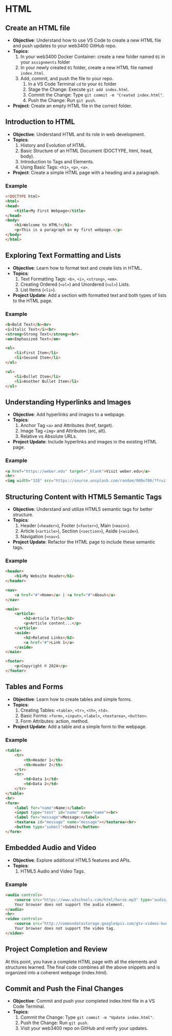# HTML

## Create an HTML file 
- **Objective**: Understand how to use VS Code to create a new HTML file and push updates to your web3400 GitHub repo.
- **Topics**:
  1. In your web3400 Docker Container: create a new folder named `01` in your `assignments` folder
  2. In your newly created `01` folder, create a new HTML file named `index.html`.
  3. Add, commit, and push the file to your repo.
     1. In a VS Code Terminal `cd` to your `01` folder
     2. Stage the Change: Execute `git add index.html`.
     3. Commit the Change: Type `git commit -m "Created index.html"`.
     4. Push the Change: Run `git push`.
- **Project**: Create an empty HTML file in the correct folder.

## Introduction to HTML
- **Objective**: Understand HTML and its role in web development.
- **Topics**:
  1. History and Evolution of HTML.
  2. Basic Structure of an HTML Document (DOCTYPE, html, head, body).
  3. Introduction to Tags and Elements.
  4. Using Basic Tags: `<h1>`, `<p>`, `<a>`.
- **Project**: Create a simple HTML page with a heading and a paragraph.

### Example
```html
<!DOCTYPE html>
<html>
<head>
    <title>My First Webpage</title>
</head>
<body>
    <h1>Welcome to HTML!</h1>
    <p>This is a paragraph on my first webpage.</p>
</body>
</html>
```

## Exploring Text Formatting and Lists
- **Objective**: Learn how to format text and create lists in HTML.
- **Topics**:
  1. Text Formatting Tags: `<b>`, `<i>`, `<strong>`, `<em>`.
  2. Creating Ordered (`<ol>`) and Unordered (`<ul>`) Lists.
  3. List Items (`<li>`).
- **Project Update**: Add a section with formatted text and both types of lists to the HTML page.

### Example
```html
<b>Bold Text</b><br>
<i>Italic Text</i><br>
<strong>Strong Text</strong><br>
<em>Emphasized Text</em>

<ol>
    <li>First Item</li>
    <li>Second Item</li>
</ol>

<ul>
    <li>Bullet Item</li>
    <li>Another Bullet Item</li>
</ul>
```

## Understanding Hyperlinks and Images
- **Objective**: Add hyperlinks and images to a webpage.
- **Topics**:
  1. Anchor Tag `<a>` and Attributes (href, target).
  2. Image Tag `<img>` and Attributes (src, alt).
  3. Relative vs Absolute URLs.
- **Project Update**: Include hyperlinks and images in the existing HTML page.

### Example
```html
<a href="https://weber.edu" target="_blank">Visit weber.edu</a>
<hr>
<img width="320" src="https://source.unsplash.com/random/900x700/?fruit" alt="Descriptive text for the image">
```

## Structuring Content with HTML5 Semantic Tags
- **Objective**: Understand and utilize HTML5 semantic tags for better structure.
- **Topics**:
  1. Header (`<header>`), Footer (`<footer>`), Main (`<main>`).
  2. Article (`<article>`), Section (`<section>`), Aside (`<aside>`).
  3. Navigation (`<nav>`).
- **Project Update**: Refactor the HTML page to include these semantic tags.

### Example
```html
<header>
    <h1>My Website Header</h1>
</header>

<nav>
    <a href="#">Home</a> | <a href="#">About</a>
</nav>

<main>
    <article>
        <h2>Article Title</h2>
        <p>Article content...</p>
    </article>
    <aside>
        <h2>Related Links</h2>
        <a href="#">Link 1</a>
    </aside>
</main>

<footer>
    <p>Copyright © 2024</p>
</footer>
```

## Tables and Forms
- **Objective**: Learn how to create tables and simple forms.
- **Topics**:
  1. Creating Tables: `<table>`, `<tr>`, `<th>`, `<td>`.
  2. Basic Forms: `<form>`, `<input>`, `<label>`, `<textarea>`, `<button>`.
  3. Form Attributes: action, method.
- **Project Update**: Add a table and a simple form to the webpage.

### Example
```html
<table>
    <tr>
        <th>Header 1</th>
        <th>Header 2</th>
    </tr>
    <tr>
        <td>Data 1</td>
        <td>Data 2</td>
    </tr>
</table>
<hr>
<form>
    <label for="name">Name:</label>
    <input type="text" id="name" name="name"><br>
    <label for="message">Message:</label>
    <textarea id="message" name="message"></textarea><br>
    <button type="submit">Submit</button>
</form>
```

## Embedded Audio and Video
- **Objective**: Explore additional HTML5 features and APIs.
- **Topics**:
  1. HTML5 Audio and Video Tags.
   
### Example
```html
<audio controls>
    <source src="https://www.w3schools.com/html/horse.mp3" type="audio/mpeg">
    Your browser does not support the audio element.
</audio>
<hr>
<video controls>
    <source src="http://commondatastorage.googleapis.com/gtv-videos-bucket/sample/BigBuckBunny.mp4" type="video/mp4">
    Your browser does not support the video tag.
</video>
```

## Project Completion and Review
At this point, you have a complete HTML page with all the elements and structures learned. The final code combines all the above snippets and is organized into a coherent webpage (index.html).

## Commit and Push the Final Changes
- **Objective**: Commit and push your completed index.html file in a VS Code Terminal.
- **Topics**:
  1. Commit the Change: Type `git commit -m "Update index.html"`.
  2. Push the Change: Run `git push`.
  3. Visit your web3400 repo on GitHub and verify your updates.
